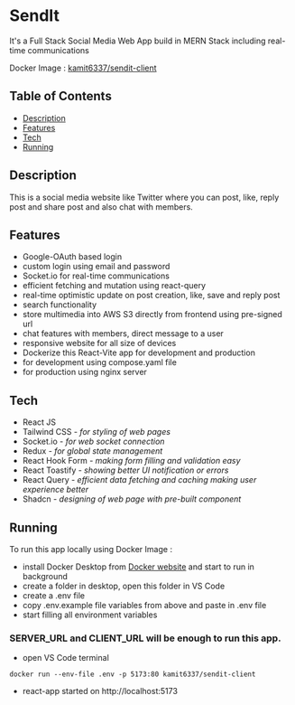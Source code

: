 # SendIt

<p>It's a Full Stack Social Media Web App build in MERN Stack including real-time communications</p>

Docker Image : [kamit6337/sendit-client](https://hub.docker.com/repository/docker/kamit6337/sendit-client/general)

## Table of Contents

- [Description](#description)
- [Features](#features)
- [Tech](#tech)
- [Running](#running)

## Description

This is a social media website like Twitter where you can post, like, reply post and share post and also chat with members.

## Features

- Google-OAuth based login
- custom login using email and password
- Socket.io for real-time communications
- efficient fetching and mutation using react-query
- real-time optimistic update on post creation, like, save and reply post
- search functionality
- store multimedia into AWS S3 directly from frontend using pre-signed url
- chat features with members, direct message to a user
- responsive website for all size of devices
- Dockerize this React-Vite app for development and production
- for development using compose.yaml file
- for production using nginx server

## Tech

<ul>
<li>React JS</li>
<li>Tailwind CSS - <i>for styling of web pages</i></li>
<li>Socket.io - <i>for web socket connection</i></li>
<li>Redux - <i>for global state management</i></li>
<li>React Hook Form - <i>making form filling and validation easy</i></li>
<li>React Toastify - <i>showing better UI notification or errors</i></li>
<li>React Query - <i>efficient data fetching and caching making user experience better</i></li>
<li>Shadcn - <i>designing of web page with pre-built component</i></li>
</ul>

## Running

To run this app locally using Docker Image :

- install Docker Desktop from [Docker website](https://www.docker.com/products/docker-desktop) and start to run in background
- create a folder in desktop, open this folder in VS Code
- create a .env file
- copy .env.example file variables from above and paste in .env file
- start filling all environment variables

### SERVER_URL and CLIENT_URL will be enough to run this app.

- open VS Code terminal

```
docker run --env-file .env -p 5173:80 kamit6337/sendit-client
```

- react-app started on http://localhost:5173
